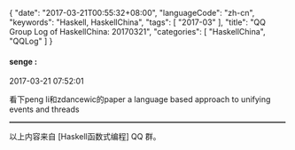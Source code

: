 {
  "date": "2017-03-21T00:55:32+08:00",
  "languageCode": "zh-cn",
  "keywords": "Haskell, HaskellChina",
  "tags": [
    "2017-03"
  ],
  "title": "QQ Group Log of HaskellChina: 20170321",
  "categories": [
    "HaskellChina", "QQLog"
  ]
}



#### senge :

<span class="article-duration">2017-03-21 07:52:01</span>

看下peng li和zdancewic的paper a language based approach to unifying events and threads

<hr style="border-top: 1px dotted grey;width:99%"/>




以上内容来自 [Haskell函数式编程] QQ 群。

